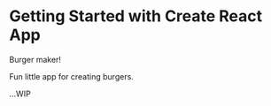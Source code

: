 # Getting Started with Create React App

Burger maker!

Fun little app for creating burgers.

...WIP
